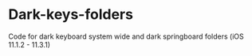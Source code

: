 # Dark-keys-folders
Code for dark keyboard system wide and dark springboard folders (iOS 11.1.2 - 11.3.1)

